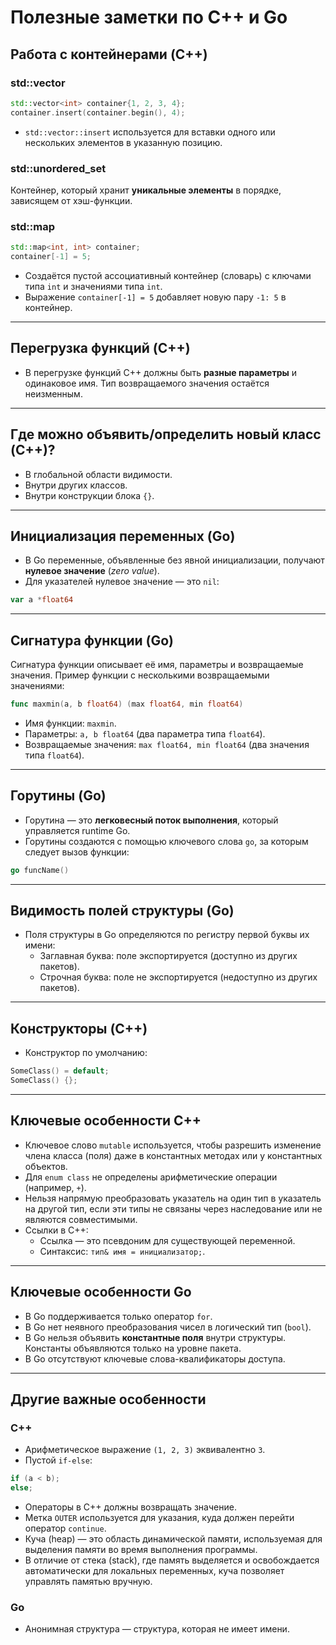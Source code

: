 # Полезные заметки по C++ и Go

## Работа с контейнерами (C++)
### std::vector
```cpp
std::vector<int> container{1, 2, 3, 4};
container.insert(container.begin(), 4);
```
- `std::vector::insert` используется для вставки одного или нескольких элементов в указанную позицию.

### std::unordered_set
Контейнер, который хранит **уникальные элементы** в порядке, зависящем от хэш-функции.

### std::map
```cpp
std::map<int, int> container;
container[-1] = 5;
```
- Создаётся пустой ассоциативный контейнер (словарь) с ключами типа `int` и значениями типа `int`.
- Выражение `container[-1] = 5` добавляет новую пару `-1: 5` в контейнер.

---

## Перегрузка функций (C++)
- В перегрузке функций C++ должны быть **разные параметры** и одинаковое имя. Тип возвращаемого значения остаётся неизменным.

---

## Где можно объявить/определить новый класс (C++)?
- В глобальной области видимости.
- Внутри других классов.
- Внутри конструкции блока `{}`.

---

## Инициализация переменных (Go)
- В Go переменные, объявленные без явной инициализации, получают **нулевое значение** (*zero value*).
- Для указателей нулевое значение — это `nil`:

```go
var a *float64
```

---

## Сигнатура функции (Go)
Сигнатура функции описывает её имя, параметры и возвращаемые значения.
Пример функции с несколькими возвращаемыми значениями:
```go
func maxmin(a, b float64) (max float64, min float64)
```
- Имя функции: `maxmin`.
- Параметры: `a, b float64` (два параметра типа `float64`).
- Возвращаемые значения: `max float64, min float64` (два значения типа `float64`).

---

## Горутины (Go)
- Горутина — это **легковесный поток выполнения**, который управляется runtime Go.
- Горутины создаются с помощью ключевого слова `go`, за которым следует вызов функции:

```go
go funcName()
```

---

## Видимость полей структуры (Go)
- Поля структуры в Go определяются по регистру первой буквы их имени:
  - Заглавная буква: поле экспортируется (доступно из других пакетов).
  - Строчная буква: поле не экспортируется (недоступно из других пакетов).

---

## Конструкторы (C++)
- Конструктор по умолчанию:
```cpp
SomeClass() = default;
SomeClass() {};
```

---

## Ключевые особенности C++
- Ключевое слово `mutable` используется, чтобы разрешить изменение члена класса (поля) даже в константных методах или у константных объектов.
- Для `enum class` не определены арифметические операции (например, `+`).
- Нельзя напрямую преобразовать указатель на один тип в указатель на другой тип, если эти типы не связаны через наследование или не являются совместимыми.
- Ссылки в C++:
  - Ссылка — это псевдоним для существующей переменной.
  - Синтаксис: `тип& имя = инициализатор;`.

---

## Ключевые особенности Go
- В Go поддерживается только оператор `for`.
- В Go нет неявного преобразования чисел в логический тип (`bool`).
- В Go нельзя объявить **константные поля** внутри структуры. Константы объявляются только на уровне пакета.
- В Go отсутствуют ключевые слова-квалификаторы доступа.

---

## Другие важные особенности
### C++
- Арифметическое выражение `(1, 2, 3)` эквивалентно `3`.
- Пустой `if-else`:
```cpp
if (a < b);
else;
```
- Операторы в C++ должны возвращать значение.
- Метка `OUTER` используется для указания, куда должен перейти оператор `continue`.
- Куча (heap) — это область динамической памяти, используемая для выделения памяти во время выполнения программы.
- В отличие от стека (stack), где память выделяется и освобождается автоматически для локальных переменных, куча позволяет управлять памятью вручную.
### Go
- Анонимная структура — структура, которая не имеет имени.

